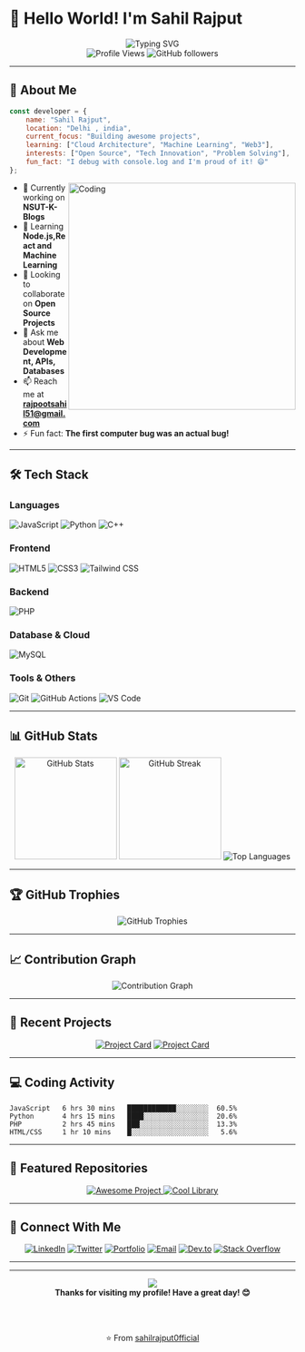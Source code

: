 # 👋 Hello World! I'm Sahil Rajput

<div align="center">
  <img src="https://readme-typing-svg.herokuapp.com?font=Fira+Code&weight=600&size=28&pause=1000&color=58A6FF&center=true&vCenter=true&width=600&lines=Full+Stack+Developer;Open+Source+Enthusiast;Problem+Solver;Always+Learning+New+Things" alt="Typing SVG" />
</div>

<div align="center">
  <img src="https://komarev.com/ghpvc/?username=sahilrajput0fficial&label=Profile%20Views&color=0e75b6&style=flat" alt="Profile Views" />
  <img src="https://img.shields.io/github/followers/sahilrajput0fficial?label=Followers&style=social" alt="GitHub followers" />
</div>

---

## 🚀 About Me

```javascript
const developer = {
    name: "Sahil Rajput",
    location: "Delhi , india",
    current_focus: "Building awesome projects",
    learning: ["Cloud Architecture", "Machine Learning", "Web3"],
    interests: ["Open Source", "Tech Innovation", "Problem Solving"],
    fun_fact: "I debug with console.log and I'm proud of it! 😄"
};
```

<img align="right" alt="Coding" width="400" src="https://cdn.dribbble.com/users/1162077/screenshots/3848914/programmer.gif">

- 🔭 Currently working on **NSUT-K-Blogs**
- 🌱 Learning **Node.js,React and Machine Learning**
- 👯 Looking to collaborate on **Open Source Projects**
- 💬 Ask me about **Web Development, APIs, Databases**
- 📫 Reach me at **rajpootsahil51@gmail.com**
- ⚡ Fun fact: **The first computer bug was an actual bug!**

---

## 🛠️ Tech Stack
<div>
  
### Languages  
  
![JavaScript](https://img.shields.io/badge/JavaScript-F7DF1E?style=for-the-badge&logo=javascript&logoColor=black)
![Python](https://img.shields.io/badge/Python-3776AB?style=for-the-badge&logo=python&logoColor=white)
![C++](https://img.shields.io/badge/C++-00599C?style=for-the-badge&logo=c%2B%2B&logoColor=white)
### Frontend  

![HTML5](https://img.shields.io/badge/HTML5-E34F26?style=for-the-badge&logo=html5&logoColor=white)
![CSS3](https://img.shields.io/badge/CSS3-1572B6?style=for-the-badge&logo=css3&logoColor=white)
![Tailwind CSS](https://img.shields.io/badge/Tailwind_CSS-38B2AC?style=for-the-badge&logo=tailwind-css&logoColor=white)
### Backend  

![PHP](https://img.shields.io/badge/PHP-777BB4?style=for-the-badge&logo=php&logoColor=white)

### Database & Cloud  
![MySQL](https://img.shields.io/badge/MySQL-4479A1?style=for-the-badge&logo=mysql&logoColor=white)

### Tools & Others  

![Git](https://img.shields.io/badge/Git-F05032?style=for-the-badge&logo=git&logoColor=white)
![GitHub Actions](https://img.shields.io/badge/GitHub_Actions-2088FF?style=for-the-badge&logo=github-actions&logoColor=white)
![VS Code](https://img.shields.io/badge/VS_Code-007ACC?style=for-the-badge&logo=visual-studio-code&logoColor=white)

</div>


---

## 📊 GitHub Stats
<div align="center">
  <img src="https://github-readme-stats.vercel.app/api?username=sahilrajput0fficial&show_icons=true&theme=vue&hide_border=true&include_all_commits=true&count_private=true" alt="GitHub Stats" height="180px" />
  <img src="https://github-readme-streak-stats.herokuapp.com/?user=sahilrajput0fficial&tokyonight&hide_border=true" alt="GitHub Streak" height="180px" />
  <img src="https://github-readme-stats.vercel.app/api/top-langs/?username=sahilrajput0fficial&theme=vue&hide_border=true&include_all_commits=true&count_private=true&layout=compact" alt="Top Languages" />

</div>


---

## 🏆 GitHub Trophies

<div align="center">
  <img src="https://github-profile-trophy.vercel.app/?username=sahilrajput0fficial&theme=vue&no-frame=true&row=1&column=7" alt="GitHub Trophies" />
</div>

---

## 📈 Contribution Graph

<div align="center">
  <img src="https://github-readme-activity-graph.vercel.app/graph?username=sahilrajput0fficial&theme=vue&hide_border=true" alt="Contribution Graph" />
</div>

---

## 🎯 Recent Projects

<div align="center">
  
[![Project Card](https://github-readme-stats.vercel.app/api/pin/?username=sahilrajput0fficial&repo=nsut-k-blog&theme=vue&hide_border=true)](https://github.com/sahilrajput0fficial/nsut-k-blog)
[![Project Card](https://github-readme-stats.vercel.app/api/pin/?username=sahilrajput0fficial&repo=sahil-rajput&theme=vue&hide_border=true)](https://github.com/sahilrajput0fficial/sahil-rajput)

</div>

---

## 💻 Coding Activity

<!--START_SECTION:waka-->
```text
JavaScript   6 hrs 30 mins   ████████████░░░░░░░░  60.5%
Python       4 hrs 15 mins   ████░░░░░░░░░░░░░░░░  20.6%
PHP          2 hrs 45 mins   ███░░░░░░░░░░░░░░░░░  13.3%
HTML/CSS     1 hr 10 mins    █░░░░░░░░░░░░░░░░░░░   5.6%
```
<!--END_SECTION:waka-->

---

## 🌟 Featured Repositories

<div align="center">
  <a href="https://github.com/sahilrajput0fficial/nsut-k-blog">
    <img src="https://img.shields.io/badge/🔥_Awesome_Project-Check_it_out-brightgreen?style=for-the-badge" alt="Awesome Project" />
  </a>
  <a href="https://github.com/sahilrajput0fficial/cool-library">
    <img src="https://img.shields.io/badge/📚_Cool_Library-Explore-blue?style=for-the-badge" alt="Cool Library" />
  </a>
</div>

---

## 🤝 Connect With Me

<div align="center">
  
[![LinkedIn](https://img.shields.io/badge/LinkedIn-0077B5?style=for-the-badge&logo=linkedin&logoColor=white)](https://linkedin.com/in/sahilrajput0fficial)
[![Twitter](https://img.shields.io/badge/Twitter-1DA1F2?style=for-the-badge&logo=twitter&logoColor=white)](https://twitter.com/yourusername)
[![Portfolio](https://img.shields.io/badge/Portfolio-000000?style=for-the-badge&logo=About.me&logoColor=white)](https://yourportfolio.com)
[![Email](https://img.shields.io/badge/Email-D14836?style=for-the-badge&logo=gmail&logoColor=white)](mailto:rajpootsahil51@gmail.com)
[![Dev.to](https://img.shields.io/badge/dev.to-0A0A0A?style=for-the-badge&logo=dev.to&logoColor=white)](https://dev.to/yourusername)
[![Stack Overflow](https://img.shields.io/badge/Stack_Overflow-FE7A16?style=for-the-badge&logo=stack-overflow&logoColor=white)](https://stackoverflow.com/users/youruserid)

</div>

---

---

<div align="center">
  <img src="https://capsule-render.vercel.app/api?type=waving&color=gradient&height=100&section=footer" />
</div>

<div align="center">
  <b>Thanks for visiting my profile! Have a great day! 😊</b>
  
  <br><br>
  
  ⭐ From [sahilrajput0fficial](https://github.com/sahilrajput0fficial)
</div>

